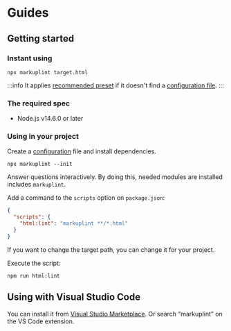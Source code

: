 # Guides

## Getting started

### Instant using

```shell
npx markuplint target.html
```

:::info
It applies [recommended preset](presets) if it doesn't find a [configuration file](../configuration/).
:::

### The required spec

- Node.js v14.6.0 or later

### Using in your project

Create a [configuration](./configuration) file and install dependencies.

```shell
npx markuplint --init
```

Answer questions interactively.
By doing this, needed modules are installed includes `markuplint`.

Add a command to the `scripts` option on `package.json`:

```json title="package.json"
{
  "scripts": {
    "html:lint": "markuplint **/*.html"
  }
}
```

If you want to change the target path, you can change it for your project.

Execute the script:

```shell npm2yarn
npm run html:lint
```

## Using with Visual Studio Code

You can install it from [Visual Studio Marketplace](https://marketplace.visualstudio.com/items?itemName=yusukehirao.vscode-markuplint). Or search &ldquo;markuplint&rdquo; on the VS Code extension.
